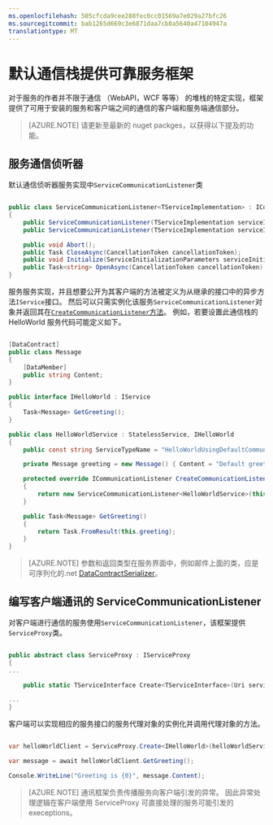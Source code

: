 ```yaml
---
ms.openlocfilehash: 505cfcda9cee288fec0cc01569a7e029a27bfc26
ms.sourcegitcommit: bab1265d669c3e6871daa7cb8a5640a47104947a
translationtype: MT
---
```

<properties
   pageTitle="提供的服务结构的默认通信栈"
   description="本文介绍了为服务和客户端进行通信的可靠服务的框架提供的默认通信堆栈。"
   services="service-fabric"
   documentationCenter=".net"
   authors="BharatNarasimman"
   manager="timlt"
   editor=""/>

<tags
   ms.service="service-fabric"
   ms.devlang="dotnet"
   ms.topic="article"
   ms.tgt_pltfrm="na"
   ms.workload="required"
   ms.date="08/27/2015"
   ms.author="bharatn@microsoft.com"/>

# 默认通信栈提供可靠服务框架
对于服务的作者并不限于通信 （WebAPI，WCF 等等） 的堆栈的特定实现，框架提供了可用于安装的服务和客户端之间的通信的客户端和服务端通信部分。

> [AZURE.NOTE] 请更新至最新的 nuget packges，以获得以下提及的功能。

## 服务通信侦听器
默认通信侦听器服务实现中`ServiceCommunicationListener`类

```csharp

public class ServiceCommunicationListener<TServiceImplementation> : ICommunicationListener where TServiceImplementation : class
{
    public ServiceCommunicationListener(TServiceImplementation serviceImplementationType);
    public ServiceCommunicationListener(TServiceImplementation serviceImplementationType, string endpointResourceName);

    public void Abort();
    public Task CloseAsync(CancellationToken cancellationToken);
    public void Initialize(ServiceInitializationParameters serviceInitializationParameters);
    public Task<string> OpenAsync(CancellationToken cancellationToken);
}

```
服务服务实现，并且想要公开为其客户端的方法被定义为从继承的接口中的异步方法`IService`接口。 然后可以只需实例化该服务`ServiceCommunicationListener`对象并返回其在[`CreateCommunicationListener`方法](service-fabric-reliable-services-communication.md)。 例如，若要设置此通信栈的 HelloWorld 服务代码可能定义如下。

```csharp

[DataContract]
public class Message
{
    [DataMember]
    public string Content;
}

public interface IHelloWorld : IService
{
    Task<Message> GetGreeting();
}

public class HelloWorldService : StatelessService, IHelloWorld
{
    public const string ServiceTypeName = "HelloWorldUsingDefaultCommunicationType";

    private Message greeting = new Message() { Content = "Default greeting" };

    protected override ICommunicationListener CreateCommunicationListener()
    {
        return new ServiceCommunicationListener<HelloWorldService>(this);
    }

    public Task<Message> GetGreeting()
    {
        return Task.FromResult(this.greeting);
    }
}

```
> [AZURE.NOTE] 参数和返回类型在服务界面中，例如邮件上面的类，应是可序列化的.net [DataContractSerializer](https://msdn.microsoft.com/library/ms731923.aspx)。


## 编写客户端通讯的 ServiceCommunicationListener
对客户端进行通信的服务使用`ServiceCommunicationListener`，该框架提供`ServiceProxy`类。

```csharp

public abstract class ServiceProxy : IServiceProxy
{
...

    public static TServiceInterface Create<TServiceInterface>(Uri serviceName);

...
}

```

客户端可以实现相应的服务接口的服务代理对象的实例化并调用代理对象的方法。

```csharp

var helloWorldClient = ServiceProxy.Create<IHelloWorld>(helloWorldServiceName);

var message = await helloWorldClient.GetGreeting();

Console.WriteLine("Greeting is {0}", message.Content);


```

>[AZURE.NOTE] 通讯框架负责传播服务向客户端引发的异常。 因此异常处理逻辑在客户端使用 ServiceProxy 可直接处理的服务可能引发的 execeptions。
 
